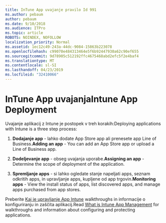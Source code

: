 ```yaml
---
title: InTune App uvajanje pravilo Id 991
ms.author: pebaum
author: pebaum
ms.date: 9/10/2018
ms.audience: ITPro
ms.topic: article
ROBOTS: NOINDEX, NOFOLLOW
localization_priority: Normal
ms.assetid: 1ec12c49-243a-44dc-9084-15863b223078
ms.openlocfilehash: c99070e484313464e5f6b92447930a62c90ef655
ms.sourcegitcommit: 9d78905c512192ffc4675468abd2efc5f2e4baf4
ms.translationtype: MT
ms.contentlocale: sl-SI
ms.lasthandoff: 04/23/2019
ms.locfileid: "32410066"
---
```

# <a name="intune-app-deployment"></a><span data-ttu-id="fd1a7-102">InTune App uvajanja</span><span class="sxs-lookup"><span data-stu-id="fd1a7-102">Intune App Deployment</span></span>

<span data-ttu-id="fd1a7-103">Uvajanje aplikacij z Intune je postopek v treh korakih:</span><span class="sxs-lookup"><span data-stu-id="fd1a7-103">Deploying applications with Intune is a three step process:</span></span>
  
1. <span data-ttu-id="fd1a7-104">**Dodajanje app** - lahko dodate App Store app ali prenesete app Line of Business.</span><span class="sxs-lookup"><span data-stu-id="fd1a7-104">**Adding an app** - You can add an App Store app or upload a Line of Business app.</span></span> 
    
2. <span data-ttu-id="fd1a7-105">**Dodeljevanje app** - obseg uvajanja uporabe.</span><span class="sxs-lookup"><span data-stu-id="fd1a7-105">**Assigning an app** - Determine the scope of deployment of the application.</span></span> 
    
3. <span data-ttu-id="fd1a7-106">**Spremljanje apps** - si lahko ogledate stanje napeljati apps, seznam odkritih apps, in upravljanje apps, kupljene od app trgovin.</span><span class="sxs-lookup"><span data-stu-id="fd1a7-106">**Monitoring apps** - View the install status of apps, list discovered apps, and manage apps purchased from app stores.</span></span> 
    
<span data-ttu-id="fd1a7-107">Preberite [Kaj je upravljanje App Intune](https://docs.microsoft.com/intune/app-management) walkthroughs in informacije o konfiguriranju in zaščita aplikacij.</span><span class="sxs-lookup"><span data-stu-id="fd1a7-107">Read [What is Intune App Management](https://docs.microsoft.com/intune/app-management) for walkthroughs and information about configuring and protecting applications.</span></span> 
  

